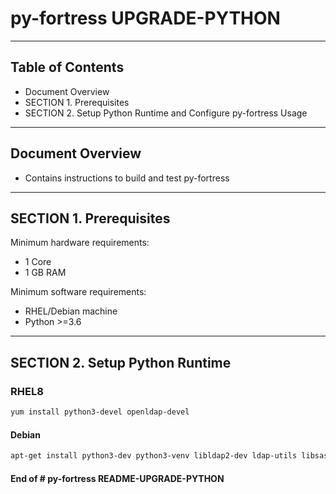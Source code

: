 # py-fortress UPGRADE-PYTHON
-------------------------------------------------------------------------------
## Table of Contents

 * Document Overview
 * SECTION 1. Prerequisites
 * SECTION 2. Setup Python Runtime and Configure py-fortress Usage
___________________________________________________________________________________
## Document Overview

 * Contains instructions to build and test py-fortress
___________________________________________________________________________________
## SECTION 1. Prerequisites

Minimum hardware requirements:
 * 1 Core
 * 1 GB RAM

Minimum software requirements:
 * RHEL/Debian machine
 * Python >=3.6 
________________________________________________________________________________
## SECTION 2. Setup Python Runtime

### RHEL8

```bash
yum install python3-devel openldap-devel 
```

#### Debian

```bash
apt-get install python3-dev python3-venv libldap2-dev ldap-utils libsasl2-dev build-essential
```

#### End of # py-fortress README-UPGRADE-PYTHON